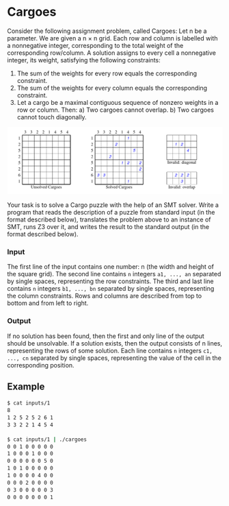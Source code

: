 # Cargoes

Consider the following assignment problem, called Cargoes: Let n be a parameter. We are given a n × n grid. Each row and column is labelled with a nonnegative integer, corresponding to the total weight of the corresponding row/column. A solution assigns to every cell a nonnegative integer, its weight, satisfying the following constraints:
1. The sum of the weights for every row equals the corresponding constraint.
2. The sum of the weights for every column equals the corresponding constraint.
3. Let a cargo be a maximal contiguous sequence of nonzero weights in a row or column. Then:
        a) Two cargoes cannot overlap.
        b) Two cargoes cannot touch diagonally.

![Visualisation of the board](images/1.png)

Your task is to solve a Cargo puzzle with the help of an SMT solver. Write a program that reads the description of a puzzle from standard input (in the format described below), translates the problem above to an instance of SMT, runs Z3 over it, and writes the result to the standard output (in the format described below).

### Input

The first line of the input contains one number: n (the width and height of the square grid). The second line contains `n` integers `a1, ..., an` separated by single spaces, representing the row constraints. The third and last line contains `n` integers `b1, ..., bn` separated by single spaces, representing the column constraints. Rows and columns are described from top to bottom and from left to right.

### Output

If no solution has been found, then the first and only line of the output should be unsolvable. If a solution exists, then the output consists of n lines, representing the rows of some solution. Each line contains `n` integers `c1, ..., cn` separated by single spaces, representing the value of the cell in the corresponding position.

## Example

```bash
$ cat inputs/1                           
8
1 2 5 2 5 2 6 1
3 3 2 2 1 4 5 4

$ cat inputs/1 | ./cargoes 
0 0 1 0 0 0 0 0
1 0 0 0 1 0 0 0
0 0 0 0 0 0 5 0
1 0 1 0 0 0 0 0
1 0 0 0 0 4 0 0
0 0 0 2 0 0 0 0
0 3 0 0 0 0 0 3
0 0 0 0 0 0 0 1
```
